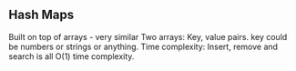 ## Hash Maps

Built on top of arrays - very similar
Two arrays:
Key, value pairs.
key could be numbers or strings or anything.
Time complexity:
Insert, remove and search is all O(1) time complexity.

